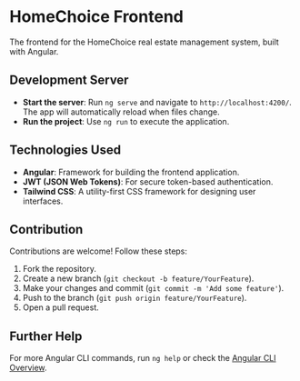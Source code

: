 # HomeChoice Frontend
The frontend for the HomeChoice real estate management system, built with Angular.

## Development Server
- **Start the server**: Run `ng serve` and navigate to `http://localhost:4200/`. The app will automatically reload when files change.
- **Run the project**: Use `ng run` to execute the application.

## Technologies Used
- **Angular**: Framework for building the frontend application.
- **JWT (JSON Web Tokens)**: For secure token-based authentication.
- **Tailwind CSS**: A utility-first CSS framework for designing user interfaces.

## Contribution
Contributions are welcome! Follow these steps:

1. Fork the repository.
2. Create a new branch (`git checkout -b feature/YourFeature`).
3. Make your changes and commit (`git commit -m 'Add some feature'`).
4. Push to the branch (`git push origin feature/YourFeature`).
5. Open a pull request.

## Further Help

For more Angular CLI commands, run `ng help` or check the [Angular CLI Overview](https://angular.dev/tools/cli).
